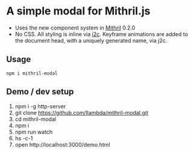 # A simple modal for Mithril.js

* Uses the new component system in [Mithril](http://mithril.js.org/) 0.2.0
* No CSS. All styling is inline via [j2c](http://j2c.py.gy/). Keyframe animations are added to the document head, with a uniquely generated name, via j2c.

## Usage

```npm i mithril-modal```

## Demo / dev setup

1. npm i -g http-server
1. git clone https://github.com/llambda/mithril-modal.git
2. cd mithril-modal
3. npm i
4. npm run watch
5. hs -c-1  
6. open http://localhost:3000/demo.html
